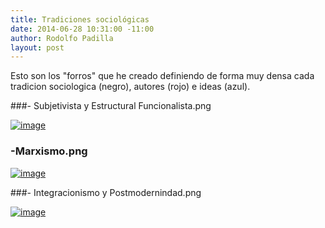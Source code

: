 ```yaml
---
title: Tradiciones sociológicas
date: 2014-06-28 10:31:00 -11:00
author: Rodolfo Padilla
layout: post
---
```


<!-- more -->

Esto son los "forros" que he creado definiendo de forma muy densa cada tradicion sociologica (negro), autores (rojo) e ideas (azul).

###- Subjetivista y Estructural Funcionalista.png

[![image](/assets/img/t1.png)](/assets/img/tradiciones_1.jpg)

### -Marxismo.png

[![image](/assets/img/t2.png)](/assets/img/tradiciones_2.jpg)

###- Integracionismo y Postmodernindad.png

[![image](/assets/img/t3.png)](/assets/img/tradiciones_3.jpg)

